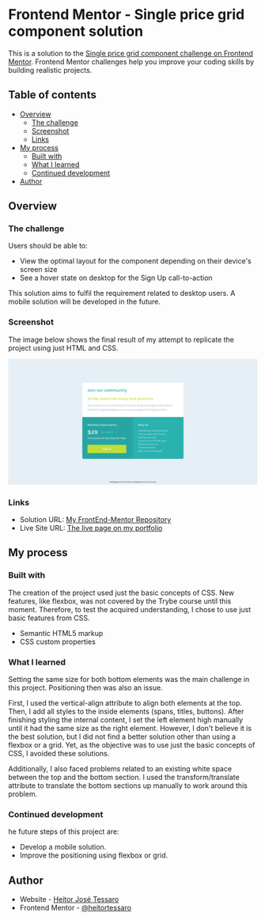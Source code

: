 # Frontend Mentor - Single price grid component solution

This is a solution to the [Single price grid component challenge on Frontend Mentor](https://www.frontendmentor.io/challenges/single-price-grid-component-5ce41129d0ff452fec5abbbc). Frontend Mentor challenges help you improve your coding skills by building realistic projects.

## Table of contents

- [Overview](#overview)
  - [The challenge](#the-challenge)
  - [Screenshot](#screenshot)
  - [Links](#links)
- [My process](#my-process)
  - [Built with](#built-with)
  - [What I learned](#what-i-learned)
  - [Continued development](#continued-development)
- [Author](#author)

## Overview

### The challenge

Users should be able to:

- View the optimal layout for the component depending on their device's screen size
- See a hover state on desktop for the Sign Up call-to-action

This solution aims to fulfil the requirement related to desktop users. A mobile solution will be developed in the future.

### Screenshot

The image below shows the final result of my attempt to replicate the project using just HTML and CSS.

![](images/screenshot.png)

### Links

- Solution URL: [My FrontEnd-Mentor Repository](https://github.com/heitortessaro/Frontend-Mentor)
- Live Site URL: [The live page on my portfolio](https://heitortessaro.github.io/projects/projects-frontend-mentor/single-price-grid-component/index.html)

## My process

### Built with

The creation of the project used just the basic concepts of CSS. New features, like flexbox, was not covered by the Trybe course until this moment. Therefore, to test the acquired understanding, I chose to use just basic features from CSS.

- Semantic HTML5 markup
- CSS custom properties

### What I learned

Setting the same size for both bottom elements was the main challenge in this project. Positioning then was also an issue.

First, I used the vertical-align attribute to align both elements at the top. Then, I add all styles to the inside elements (spans, titles, buttons). After finishing styling the internal content, I set the left element high manually until it had the same size as the right element. However, I don't believe it is the best solution, but I did not find a better solution other than using a flexbox or a grid. Yet, as the objective was to use just the basic concepts of CSS, I avoided these solutions.

Additionally, I also faced problems related to an existing white space between the top and the bottom section. I used the transform/translate attribute to translate the bottom sections up manually to work around this problem.

### Continued development

he future steps of this project are:

- Develop a mobile solution.
- Improve the positioning using flexbox or grid.

## Author

- Website - [Heitor José Tessaro](https://heitortessaro.github.io/)
- Frontend Mentor - [@heitortessaro](https://www.frontendmentor.io/profile/heitortessaro)
